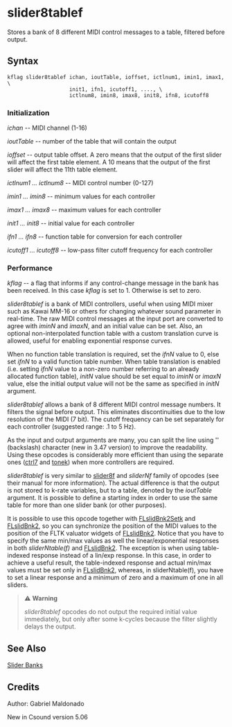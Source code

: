 <!--
id:slider8tablef
category:Real-time MIDI:Slider Banks
-->
# slider8tablef
Stores a bank of 8 different MIDI control messages to a table, filtered before output.

## Syntax
``` csound-orc
kflag slider8tablef ichan, ioutTable, ioffset, ictlnum1, imin1, imax1, \
                    init1, ifn1, icutoff1, ...., \
                    ictlnum8, imin8, imax8, init8, ifn8, icutoff8
```

### Initialization

_ichan_ -- MIDI channel (1-16)

_ioutTable_ -- number of the table that will contain the output

_ioffset_ -- output table offset. A zero means that the output of the first slider will affect the first table element. A 10 means that the output of the first slider will affect the 11th table element.

_ictlnum1 ... ictlnum8_ -- MIDI control number (0-127)

_imin1 ... imin8_ -- minimum values for each controller

_imax1 ... imax8_ -- maximum values for each controller

_init1 ... init8_ -- initial value for each controller

_ifn1 ... ifn8_ -- function table for conversion for each controller

_icutoff1 ... icutoff8_ -- low-pass filter cutoff frequency for each controller

### Performance

_kflag_ -- a flag that informs if any control-change message in the bank has been received. In this case _kflag_ is set to 1. Otherwise is set to zero.

_slider8tablef_ is a bank of MIDI controllers, useful when using MIDI mixer such as Kawai MM-16 or others for changing whatever sound parameter in real-time. The raw MIDI control messages at the input port are converted to agree with _iminN_ and _imaxN_,  and an initial value can be set. Also, an optional non-interpolated function table with a custom translation curve is allowed, useful for enabling exponential response curves.

When no function table translation is required, set the _ifnN_ value to 0, else set _ifnN_ to a valid function table number.  When table translation is enabled (i.e. setting _ifnN_ value to a non-zero number referring to an already allocated function table), _initN_ value should be set equal to _iminN_ or _imaxN_ value, else the initial output value will not be the same as specified in _initN_ argument.

_slider8tablef_ allows a bank of 8 different MIDI control message numbers. It filters the signal before output. This eliminates discontinuities due to the low resolution of the MIDI (7 bit). The cutoff frequency can be set separately for each controller (suggested range: .1 to 5 Hz).

As the input and output arguments are many, you can split the line using '\' (backslash) character (new in 3.47 version) to improve the readability. Using these opcodes is considerably more efficient than using the separate ones ([ctrl7](../../opcodes/ctrl7) and [tonek](../../opcodes/tonek)) when more controllers are required.

_slider8tablef_ is very similar to  [slider8f](../../opcodes/slider8f) and _sliderNf_ family of opcodes (see their manual for more information). The actual difference is that the output is not stored to k-rate variables, but to a table, denoted by the _ioutTable_ argument. It is possible to define a starting index in order to use the same table for more than one slider bank (or other purposes).

It is possible to use this opcode together with [FLslidBnk2Setk](../../opcodes/flslidbnk2setk) and [FLslidBnk2](../../opcodes/flslidbnk2), so you can synchronize the position of the MIDI values to the position of the FLTK valuator widgets of [FLslidBnk2](../../opcodes/flslidbnk2). Notice that you have to specify the same min/max values as well the linear/exponential responses in both _sliderNtable(f)_ and [FLslidBnk2](../../opcodes/flslidbnk2). The exception is when using table-indexed response instead of a lin/exp response. In this case, in order to achieve a useful result, the table-indexed response and actual min/max values must be set only in [FLslidBnk2](../../opcodes/flslidbnk2), whereas, in sliderNtable(f), you have to set a linear response and a minimum of zero and a maximum of one in all sliders.

> :warning: **Warning**
>
> _slider8tablef_ opcodes do not output the required initial value immediately, but only after some k-cycles because the filter slightly delays the output.

## See Also

[Slider Banks](../../midi/sliderbk)

## Credits

Author: Gabriel Maldonado<br>

New in Csound version 5.06
